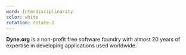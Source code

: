 ```yaml
---
word: Interdisciplinarity
color: white
rotation: rotate-2
---
```


**Dyne.org** is a non-profit free software foundry with almost 20 years of expertise in developing applications used worldwide.
